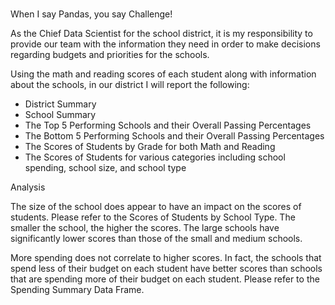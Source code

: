 # 
When I say Pandas, you say Challenge!

As the Chief Data Scientist for the school district, it is my responsibility to provide our team with the information they need in order to make decisions regarding budgets and priorities for the schools. 

Using the math and reading scores of each student along with information about the schools, in our district I will report the following:

- District Summary
- School Summary
- The Top 5 Performing Schools and their Overall Passing Percentages
- The Bottom 5 Performing Schools and their Overall Passing Percentages
- The Scores of Students by Grade for both Math and Reading
- The Scores of Students for various categories including school spending, school size, and school type



Analysis



The size of the school does appear to have an impact on the scores of students. Please refer to the Scores of Students by School Type. The smaller the school, the higher the scores. The large schools have significantly lower scores than those of the small and medium schools. 


More spending does not correlate to higher scores. In fact, the schools that spend less of their budget on each student have better scores than schools that are spending more of their budget on each student. Please refer to the Spending Summary Data Frame.


